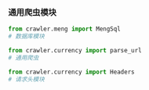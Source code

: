 ### 通用爬虫模块

```python
from crawler.meng import MengSql
# 数据库模块

from crawler.currency import parse_url
# 通用爬虫

from crawler.currency import Headers
# 请求头模块

```
